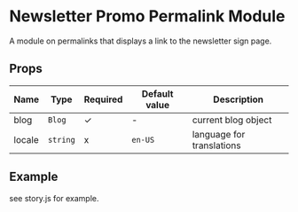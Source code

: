 # Newsletter Promo Permalink Module

A module on permalinks that displays a link to the newsletter sign page.

<!-- STORY -->

## Props
| Name | Type | Required | Default value | Description
|------|------|----------|---------------|------------
| blog | `Blog` | ✓ | - | current blog object
| locale | `string` | x | `en-US` | language for translations


## Example
see story.js for example.